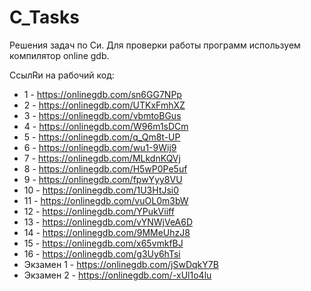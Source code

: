 # C_Tasks
Решения задач по Си.
Для проверки работы программ используем компилятор online gdb.

СсылRи на рабочий код:

- 1  -        https://onlinegdb.com/sn6GG7NPp 
- 2  -        https://onlinegdb.com/UTKxFmhXZ
- 3  -        https://onlinegdb.com/vbmtoBGus
- 4  -        https://onlinegdb.com/W96m1sDCm
- 5  -        https://onlinegdb.com/q_Qm8t-UP
- 6  -        https://onlinegdb.com/wu1-9Wij9
- 7  -        https://onlinegdb.com/MLkdnKQVj
- 8  -        https://onlinegdb.com/H5wP0Pe5uf
- 9  -        https://onlinegdb.com/fpwYyy8VU
- 10 -        https://onlinegdb.com/1U3HtJsi0
- 11 -        https://onlinegdb.com/vuOL0m3bW
- 12 -        https://onlinegdb.com/YPukViiff
- 13 -        https://onlinegdb.com/vYNWjVeA6D
- 14 -        https://onlinegdb.com/9MMeUhzJ8
- 15 -        https://onlinegdb.com/x65vmkfBJ
- 16 -        https://onlinegdb.com/g3Uy6hTsi
- Экзамен 1 - https://onlinegdb.com/jSwDqkY7B
- Экзамен 2 - https://onlinegdb.com/-xUl1o4lu
